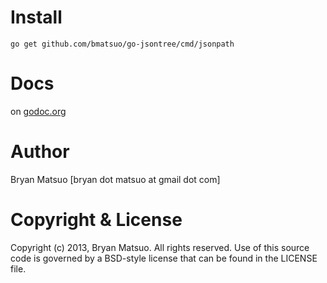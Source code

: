 [godoc.org]: http://go.pkgdoc.org/github.com/bmatsuo/go-jsontree/cmd/jsonpath/ "godoc.org"

Install
=======

    go get github.com/bmatsuo/go-jsontree/cmd/jsonpath

Docs
====

on [godoc.org][]

Author
======

Bryan Matsuo [bryan dot matsuo at gmail dot com]

Copyright & License
===================

Copyright (c) 2013, Bryan Matsuo.
All rights reserved.
Use of this source code is governed by a BSD-style license that can be
found in the LICENSE file.
